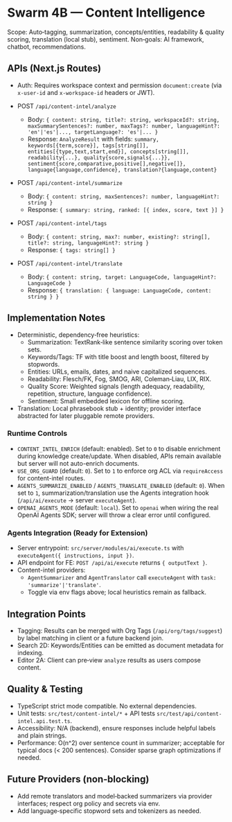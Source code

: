 # Swarm 4B — Content Intelligence

Scope: Auto‑tagging, summarization, concepts/entities, readability & quality scoring, translation (local stub), sentiment. Non‑goals: AI framework, chatbot, recommendations.

## APIs (Next.js Routes)

- Auth: Requires workspace context and permission `document:create` (via `x-user-id` and `x-workspace-id` headers or JWT).

- POST `/api/content-intel/analyze`
  - Body: `{ content: string, title?: string, workspaceId?: string, maxSummarySentences?: number, maxTags?: number, languageHint?: 'en'|'es'|..., targetLanguage?: 'es'|... }`
  - Response: `AnalyzeResult` with fields: `summary, keywords[{term,score}], tags[string[]], entities[{type,text,start,end}], concepts[string[]], readability{...}, quality{score,signals{...}}, sentiment{score,comparative,positive[],negative[]}, language{language,confidence}, translation?{language,content}`

- POST `/api/content-intel/summarize`
  - Body: `{ content: string, maxSentences?: number, languageHint?: string }`
  - Response: `{ summary: string, ranked: [{ index, score, text }] }`

- POST `/api/content-intel/tags`
  - Body: `{ content: string, max?: number, existing?: string[], title?: string, languageHint?: string }`
  - Response: `{ tags: string[] }`

- POST `/api/content-intel/translate`
  - Body: `{ content: string, target: LanguageCode, languageHint?: LanguageCode }`
  - Response: `{ translation: { language: LanguageCode, content: string } }`

## Implementation Notes

- Deterministic, dependency‑free heuristics:
  - Summarization: TextRank‑like sentence similarity scoring over token sets.
  - Keywords/Tags: TF with title boost and length boost, filtered by stopwords.
  - Entities: URLs, emails, dates, and naive capitalized sequences.
  - Readability: Flesch/FK, Fog, SMOG, ARI, Coleman‑Liau, LIX, RIX.
  - Quality Score: Weighted signals (length adequacy, readability, repetition, structure, language confidence).
  - Sentiment: Small embedded lexicon for offline scoring.
- Translation: Local phrasebook stub + identity; provider interface abstracted for later pluggable remote providers.

### Runtime Controls

- `CONTENT_INTEL_ENRICH` (default: enabled). Set to `0` to disable enrichment during knowledge create/update. When disabled, APIs remain available but server will not auto-enrich documents.
- `USE_ORG_GUARD` (default: `0`). Set to `1` to enforce org ACL via `requireAccess` for content-intel routes.
- `AGENTS_SUMMARIZE_ENABLED` / `AGENTS_TRANSLATE_ENABLED` (default: `0`). When set to `1`, summarization/translation use the Agents integration hook (`/api/ai/execute` → server `executeAgent`).
- `OPENAI_AGENTS_MODE` (default: `local`). Set to `openai` when wiring the real OpenAI Agents SDK; server will throw a clear error until configured.

### Agents Integration (Ready for Extension)

- Server entrypoint: `src/server/modules/ai/execute.ts` with `executeAgent({ instructions, input })`.
- API endpoint for FE: `POST /api/ai/execute` returns `{ outputText }`.
- Content-intel providers:
  - `AgentSummarizer` and `AgentTranslator` call `executeAgent` with `task: 'summarize'|'translate'`.
  - Toggle via env flags above; local heuristics remain as fallback.

## Integration Points

- Tagging: Results can be merged with Org Tags (`/api/org/tags/suggest`) by label matching in client or a future backend join.
- Search 2D: Keywords/Entities can be emitted as document metadata for indexing.
- Editor 2A: Client can pre‑view `analyze` results as users compose content.

## Quality & Testing

- TypeScript strict mode compatible. No external dependencies.
- Unit tests: `src/test/content-intel/*` + API tests `src/test/api/content-intel.api.test.ts`.
- Accessibility: N/A (backend), ensure responses include helpful labels and plain strings.
- Performance: O(n^2) over sentence count in summarizer; acceptable for typical docs (< 200 sentences). Consider sparse graph optimizations if needed.

## Future Providers (non‑blocking)

- Add remote translators and model‑backed summarizers via provider interfaces; respect org policy and secrets via env.
- Add language‑specific stopword sets and tokenizers as needed.
